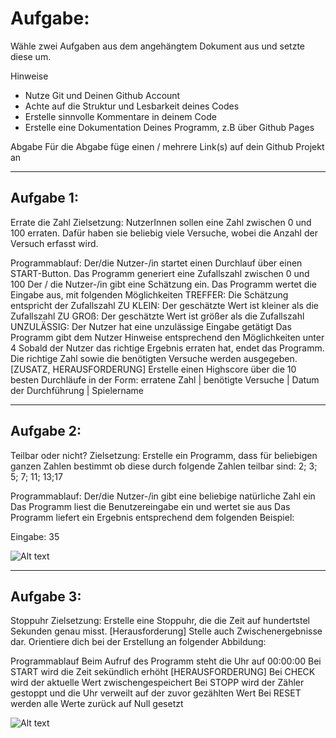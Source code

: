 # Aufgabe:

Wähle zwei Aufgaben aus dem angehängtem Dokument aus und setzte diese um.

Hinweise

- Nutze Git und Deinen Github Account
- Achte auf die Struktur und Lesbarkeit deines Codes
- Erstelle sinnvolle Kommentare in deinem Code
- Erstelle eine Dokumentation Deines Programm, z.B über Github Pages

Abgabe
Für die Abgabe füge einen / mehrere Link(s) auf dein Github Projekt an

---

## Aufgabe 1:

Errate die Zahl
Zielsetzung: NutzerInnen sollen eine Zahl zwischen 0 und 100 erraten. Dafür haben sie beliebig viele Versuche, wobei die Anzahl der Versuch erfasst wird.

Programmablauf:
Der/die Nutzer-/in startet einen Durchlauf über einen START-Button.
Das Programm generiert eine Zufallszahl zwischen 0 und 100
Der / die Nutzer-/in gibt eine Schätzung ein.
Das Programm wertet die Eingabe aus, mit folgenden Möglichkeiten
TREFFER: Die Schätzung entspricht der Zufallszahl
ZU KLEIN: Der geschätzte Wert ist kleiner als die Zufallszahl
ZU GROß: Der geschätzte Wert ist größer als die Zufallszahl
UNZULÄSSIG: Der Nutzer hat eine unzulässige Eingabe getätigt
Das Programm gibt dem Nutzer Hinweise entsprechend den Möglichkeiten unter 4
Sobald der Nutzer das richtige Ergebnis erraten hat, endet das Programm. Die richtige Zahl sowie die benötigten Versuche werden ausgegeben.
[ZUSATZ, HERAUSFORDERUNG] Erstelle einen Highscore über die 10 besten Durchläufe in der Form:
erratene Zahl | benötigte Versuche | Datum der Durchführung | Spielername

---

## Aufgabe 2:

Teilbar oder nicht?
Zielsetzung: Erstelle ein Programm, dass für beliebigen ganzen Zahlen bestimmt ob diese durch folgende Zahlen teilbar sind: 2; 3; 5; 7; 11; 13;17

Programmablauf:
Der/die Nutzer-/in gibt eine beliebige natürliche Zahl ein
Das Programm liest die Benutzereingabe ein und wertet sie aus
Das Programm liefert ein Ergebnis entsprechend dem folgenden Beispiel:

Eingabe: 35

![Alt text](/uebungsaufgaben/%C3%9CA-30-11-22/img/Screenshot%202022-11-30%20100424.png)

---

## Aufgabe 3:

Stoppuhr
Zielsetzung:
Erstelle eine Stoppuhr, die die Zeit auf hundertstel Sekunden genau misst.
[Herausforderung] Stelle auch Zwischenergebnisse dar.
Orientiere dich bei der Erstellung an folgender Abbildung:

Programmablauf
Beim Aufruf des Programm steht die Uhr auf 00:00:00
Bei START wird die Zeit sekündlich erhöht
[HERAUSFORDERUNG] Bei CHECK wird der aktuelle Wert zwischengespeichert
Bei STOPP wird der Zähler gestoppt und die Uhr verweilt auf der zuvor gezählten Wert
Bei RESET werden alle Werte zurück auf Null gesetzt

![Alt text](/uebungsaufgaben/%C3%9CA-30-11-22/img/Screenshot%202022-11-30%20095700.png)

